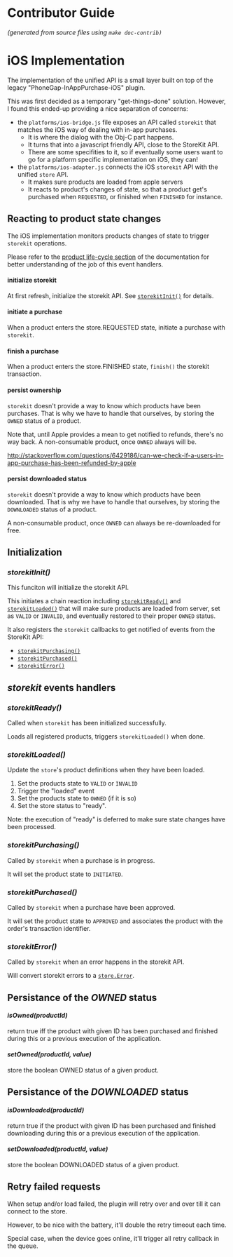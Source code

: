 # Contributor Guide

*(generated from source files using `make doc-contrib)`*

# iOS Implementation

The implementation of the unified API is a small layer
built on top of the legacy "PhoneGap-InAppPurchase-iOS" plugin.

This was first decided as a temporary "get-things-done" solution.
However, I found this ended-up providing a nice separation of concerns:

 - the `platforms/ios-bridge.js` file exposes an API called `storekit` that matches the
   iOS way of dealing with in-app purchases.
   - It is where the dialog with the Obj-C part happens.
   - It turns that into a javascript friendly API, close to the StoreKit API.
   - There are some specifities to it, so if eventually some users want
     to go for a platform specific implementation on iOS, they can!
 - the `platforms/ios-adapter.js` connects the iOS `storekit` API with the
   unified `store` API.
   - It makes sure products are loaded from apple servers
   - It reacts to product's changes of state, so that a product get's purchased
     when `REQUESTED`, or finished when `FINISHED` for instance.

## Reacting to product state changes

The iOS implementation monitors products changes of state to trigger
`storekit` operations.

Please refer to the [product life-cycle section](api.md#life-cycle) of the documentation
for better understanding of the job of this event handlers.
#### initialize storekit
At first refresh, initialize the storekit API. See [`storekitInit()`](#storekitInit) for details.

#### initiate a purchase

When a product enters the store.REQUESTED state, initiate a purchase with `storekit`.

#### finish a purchase
When a product enters the store.FINISHED state, `finish()` the storekit transaction.

#### persist ownership

`storekit` doesn't provide a way to know which products have been purchases.
That is why we have to handle that ourselves, by storing the `OWNED` status of a product.

Note that, until Apple provides a mean to get notified to refunds, there's no way back.
A non-consumable product, once `OWNED` always will be.

http://stackoverflow.com/questions/6429186/can-we-check-if-a-users-in-app-purchase-has-been-refunded-by-apple

#### persist downloaded status

`storekit` doesn't provide a way to know which products have been downloaded.
That is why we have to handle that ourselves, by storing the `DOWNLOADED` status of a product.

A non-consumable product, once `OWNED` can always be re-downloaded for free.


## Initialization

### <a name="storekitInit"></a> *storekitInit()*

This funciton will initialize the storekit API.

This initiates a chain reaction including [`storekitReady()`](#storekitReady) and [`storekitLoaded()`](#storekitLoaded)
that will make sure products are loaded from server, set as `VALID` or `INVALID`, and eventually restored
to their proper `OWNED` status.

It also registers the `storekit` callbacks to get notified of events from the StoreKit API:

 - [`storekitPurchasing()`](#storekitPurchasing)
 - [`storekitPurchased()`](#storekitPurchased)
 - [`storekitError()`](#storekitError)


## *storekit* events handlers

### <a name="storekitReady"></a> *storekitReady()*

Called when `storekit` has been initialized successfully.

Loads all registered products, triggers `storekitLoaded()` when done.

### <a name="storekitLoaded"></a> *storekitLoaded()*

Update the `store`'s product definitions when they have been loaded.

 1. Set the products state to `VALID` or `INVALID`
 2. Trigger the "loaded" event
 3. Set the products state to `OWNED` (if it is so)
 4. Set the store status to "ready".

Note: the execution of "ready" is deferred to make sure state
changes have been processed.
### <a name="storekitPurchasing"></a> *storekitPurchasing()*

Called by `storekit` when a purchase is in progress.

It will set the product state to `INITIATED`.

### <a name="storekitPurchased"></a> *storekitPurchased()*

Called by `storekit` when a purchase have been approved.

It will set the product state to `APPROVED` and associates the product
with the order's transaction identifier.

### <a name="storekitError"></a> *storekitError()*

Called by `storekit` when an error happens in the storekit API.

Will convert storekit errors to a [`store.Error`](api.md/#errors).


## Persistance of the *OWNED* status

#### *isOwned(productId)*
return true iff the product with given ID has been purchased and finished
during this or a previous execution of the application.
#### *setOwned(productId, value)*
store the boolean OWNED status of a given product.

## Persistance of the *DOWNLOADED* status

#### *isDownloaded(productId)*
return true if the product with given ID has been purchased and finished downloading
during this or a previous execution of the application.
#### *setDownloaded(productId, value)*
store the boolean DOWNLOADED status of a given product.

## Retry failed requests
When setup and/or load failed, the plugin will retry over and over till it can connect
to the store.

However, to be nice with the battery, it'll double the retry timeout each time.

Special case, when the device goes online, it'll trigger all retry callback in the queue.
